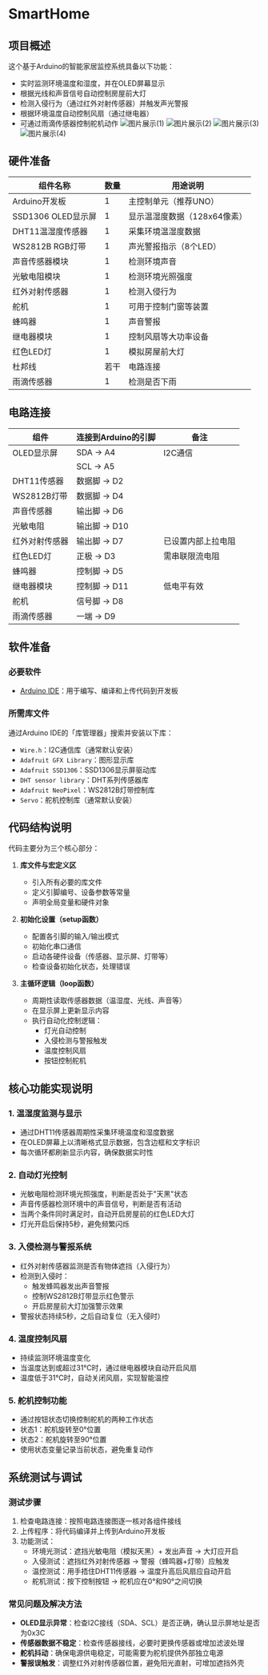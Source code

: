 # SmartHome
## 项目概述

这个基于Arduino的智能家居监控系统具备以下功能：
- 实时监测环境温度和湿度，并在OLED屏幕显示
- 根据光线和声音信号自动控制房屋前大灯
- 检测入侵行为（通过红外对射传感器）并触发声光警报
- 根据环境温度自动控制风扇（通过继电器）
- 可通过雨滴传感器控制舵机动作
![图片展示(1)](source/1.jpg)
![图片展示(2)](source/2.jpg)
![图片展示(3)](source/3.jpg)
![图片展示(4)](source/4.jpg)
## 硬件准备

| 组件名称         | 数量 | 用途说明                     |
|------------------|------|------------------------------|
| Arduino开发板    | 1    | 主控制单元（推荐UNO）        |
| SSD1306 OLED显示屏 | 1    | 显示温湿度数据（128x64像素） |
| DHT11温湿度传感器 | 1    | 采集环境温湿度数据           |
| WS2812B RGB灯带  | 1    | 声光警报指示（8个LED）       |
| 声音传感器模块   | 1    | 检测环境声音                 |
| 光敏电阻模块     | 1    | 检测环境光照强度             |
| 红外对射传感器   | 1    | 检测入侵行为                 |
| 舵机             | 1    | 可用于控制门窗等装置         |
| 蜂鸣器           | 1    | 声音警报                     |
| 继电器模块       | 1    | 控制风扇等大功率设备         |
| 红色LED灯        | 1    | 模拟房屋前大灯               |
| 杜邦线           | 若干 | 电路连接                     |
| 雨滴传感器         | 1    | 检测是否下雨              |

## 电路连接

| 组件          | 连接到Arduino的引脚 | 备注                 |
|---------------|---------------------|----------------------|
| OLED显示屏    | SDA -> A4           | I2C通信              |
|               | SCL -> A5           |                      |
| DHT11传感器   | 数据脚 -> D2        |                      |
| WS2812B灯带   | 数据脚 -> D4        |                      |
| 声音传感器    | 输出脚 -> D6        |                      |
| 光敏电阻      | 输出脚 -> D10       |                      |
| 红外对射传感器| 输出脚 -> D7        | 已设置内部上拉电阻   |
| 红色LED灯     | 正极 -> D3          | 需串联限流电阻       |
| 蜂鸣器        | 控制脚 -> D5        |                      |
| 继电器模块    | 控制脚 -> D11       | 低电平有效           |
| 舵机          | 信号脚 -> D8        |                      |
| 雨滴传感器      | 一端 -> D9          |                      |

## 软件准备

### 必要软件
- [Arduino IDE](https://www.arduino.cc/en/software)：用于编写、编译和上传代码到开发板

### 所需库文件
通过Arduino IDE的「库管理器」搜索并安装以下库：
- `Wire.h`：I2C通信库（通常默认安装）
- `Adafruit GFX Library`：图形显示库
- `Adafruit SSD1306`：SSD1306显示屏驱动库
- `DHT sensor library`：DHT系列传感器库
- `Adafruit NeoPixel`：WS2812B灯带控制库
- `Servo`：舵机控制库（通常默认安装）

## 代码结构说明

代码主要分为三个核心部分：

1. **库文件与宏定义区**
   - 引入所有必要的库文件
   - 定义引脚编号、设备参数等常量
   - 声明全局变量和硬件对象

2. **初始化设置（setup函数）**
   - 配置各引脚的输入/输出模式
   - 初始化串口通信
   - 启动各硬件设备（传感器、显示屏、灯带等）
   - 检查设备初始化状态，处理错误

3. **主循环逻辑（loop函数）**
   - 周期性读取传感器数据（温湿度、光线、声音等）
   - 在显示屏上更新显示内容
   - 执行自动化控制逻辑：
     - 灯光自动控制
     - 入侵检测与警报触发
     - 温度控制风扇
     - 按钮控制舵机

## 核心功能实现说明

### 1. 温湿度监测与显示
- 通过DHT11传感器周期性采集环境温度和湿度数据
- 在OLED屏幕上以清晰格式显示数据，包含边框和文字标识
- 每次循环都刷新显示内容，确保数据实时性

### 2. 自动灯光控制
- 光敏电阻检测环境光照强度，判断是否处于"天黑"状态
- 声音传感器检测环境中的声音信号，判断是否有活动
- 当两个条件同时满足时，自动开启房屋前的红色LED大灯
- 灯光开启后保持5秒，避免频繁闪烁

### 3. 入侵检测与警报系统
- 红外对射传感器监测是否有物体遮挡（入侵行为）
- 检测到入侵时：
  - 触发蜂鸣器发出声音警报
  - 控制WS2812B灯带显示红色警示
  - 开启房屋前大灯加强警示效果
- 警报状态持续5秒，之后自动复位（无入侵时）

### 4. 温度控制风扇
- 持续监测环境温度变化
- 当温度达到或超过31℃时，通过继电器模块自动开启风扇
- 温度低于31℃时，自动关闭风扇，实现智能温控

### 5. 舵机控制功能
- 通过按钮状态切换控制舵机的两种工作状态
- 状态1：舵机旋转至0°位置
- 状态2：舵机旋转至90°位置
- 使用状态变量记录当前状态，避免重复动作

## 系统测试与调试

### 测试步骤
1. 检查电路连接：按照电路连接图逐一核对各组件接线
2. 上传程序：将代码编译并上传到Arduino开发板
3. 功能测试：
   - 环境光测试：遮挡光敏电阻（模拟天黑）+ 发出声音 → 大灯应开启
   - 入侵测试：遮挡红外对射传感器 → 警报（蜂鸣器+灯带）应触发
   - 温控测试：用手捂住DHT11传感器 → 温度升高后风扇应自动开启
   - 舵机测试：按下控制按钮 → 舵机应在0°和90°之间切换

### 常见问题及解决方法
- **OLED显示异常**：检查I2C接线（SDA、SCL）是否正确，确认显示屏地址是否为0x3C
- **传感器数据不稳定**：检查传感器接线，必要时更换传感器或增加滤波处理
- **舵机抖动**：确保电源供电稳定，可能需要为舵机提供外部独立电源
- **警报误触发**：调整红外对射传感器位置，避免阳光直射，可增加遮挡外壳
